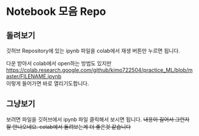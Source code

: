 # Notebook 모음 Repo 

## 돌려보기
깃허브 Repository에 있는 ipynb 파일을 colab에서 재생 버튼만 누르면 됩니다.  


다운 받아서 colab에서 open하는 방법도 있지만  
https://colab.research.google.com/github/kimo722504/practice_ML/blob/master/FILENAME.ipynb  
이렇게 들어가면 바로 열리기도합니다.

## 그냥보기
보려면 파일을 깃허브에서 ipynb 파일 클릭해서 보시면 됩니다.
~~내용이 길어서 그런지 잘 안나오네요. colab에서 돌려보는게 더 좋은것 같습니다~~
